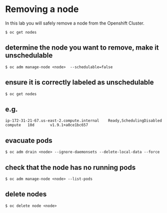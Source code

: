 # Removing a node
In this lab you will safely remove a node from the Openshift Cluster.

```
$ oc get nodes
```

## determine the node you want to remove, make it unschedulable

```
$ oc adm manage-node <node>  --schedulable=false
```

## ensure it is correctly labeled as unschedulable

```
$ oc get nodes
```

## e.g.

```
ip-172-31-21-67.us-east-2.compute.internal    Ready,SchedulingDisabled   compute   10d       v1.9.1+a0ce1bc657
```

## evacuate pods

```
$ oc adm drain <node> --ignore-daemonsets --delete-local-data --force
```

## check that the node has no running pods

```
$ oc adm manage-node <node> --list-pods
```
## delete nodes

```
$ oc delete node <node>
```
